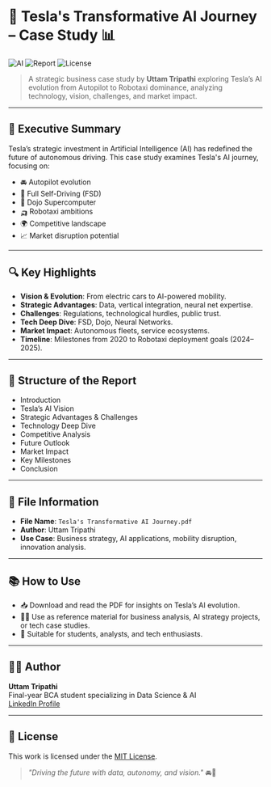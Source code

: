# 🚗 Tesla's Transformative AI Journey – Case Study 📊

![AI](https://img.shields.io/badge/AI-Autonomous%20Vehicles-brightgreen)
![Report](https://img.shields.io/badge/Format-PDF-blue)
![License](https://img.shields.io/badge/License-MIT-green)

> A strategic business case study by **Uttam Tripathi** exploring Tesla’s AI evolution from Autopilot to Robotaxi dominance, analyzing technology, vision, challenges, and market impact.

---

## 🧠 Executive Summary

Tesla’s strategic investment in Artificial Intelligence (AI) has redefined the future of autonomous driving. This case study examines Tesla's AI journey, focusing on:

- 🚘 Autopilot evolution
- 🚀 Full Self-Driving (FSD)
- 🤖 Dojo Supercomputer
- 🛺 Robotaxi ambitions
- 🌍 Competitive landscape
- 📈 Market disruption potential

---

## 🔍 Key Highlights

- **Vision & Evolution**: From electric cars to AI-powered mobility.
- **Strategic Advantages**: Data, vertical integration, neural net expertise.
- **Challenges**: Regulations, technological hurdles, public trust.
- **Tech Deep Dive**: FSD, Dojo, Neural Networks.
- **Market Impact**: Autonomous fleets, service ecosystems.
- **Timeline**: Milestones from 2020 to Robotaxi deployment goals (2024–2025).

---

## 🧩 Structure of the Report

- Introduction  
- Tesla’s AI Vision  
- Strategic Advantages & Challenges  
- Technology Deep Dive  
- Competitive Analysis  
- Future Outlook  
- Market Impact  
- Key Milestones  
- Conclusion

---

## 📄 File Information

- **File Name**: `Tesla's Transformative AI Journey.pdf`  
- **Author**: Uttam Tripathi  
- **Use Case**: Business strategy, AI applications, mobility disruption, innovation analysis.

---

## 📚 How to Use

- 📥 Download and read the PDF for insights on Tesla’s AI evolution.
- 🧑‍🏫 Use as reference material for business analysis, AI strategy projects, or tech case studies.
- 🎯 Suitable for students, analysts, and tech enthusiasts.

---

## 👨‍💼 Author

**Uttam Tripathi**  
Final-year BCA student specializing in Data Science & AI  
[LinkedIn Profile](https://www.linkedin.com/in/uttam-tripathi)

---

## 📄 License

This work is licensed under the [MIT License](LICENSE).

> _"Driving the future with data, autonomy, and vision."_ 🚘🤖
